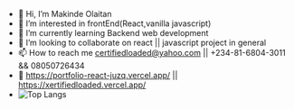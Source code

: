 - 👋 Hi, I’m Makinde Olaitan
- 👀 I’m interested in frontEnd(React,vanilla javascript)
- 🌱 I’m currently learning Backend web development
- 💞️ I’m looking to collaborate on react || javascript project in general
- 📫 How to reach me certifiedloaded@yahoo.com || +234-81-6804-3011 && 08050726434 
- 👀 https://portfolio-react-juzq.vercel.app/ || https://xertifiedloaded.vercel.app/
- ![Top Langs](https://github-readme-stats.vercel.app/api/top-langs/?username=xertifiedloaded&hide_progress=false)

